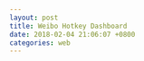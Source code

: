 ```yaml
---
layout: post
title: Weibo Hotkey Dashboard
date: 2018-02-04 21:06:07 +0800
categories: web
---
```


<div id="weibo_top10" style="width: 100%; min-height: 600px"></div>
<div id="weibo_key_num" style="width: 100%; min-height: 600px"></div>
<script type="text/javascript">

// 基于准备好的dom，初始化echarts实例
var weibo_top10_chart = echarts.init(document.getElementById('weibo_top10'));
var weibo_key_num_chart = echarts.init(document.getElementById('weibo_key_num'));

function updateBarChart(element,title) {
$.getJSON('http://feed.genghuiluo.cn/weibo/top10.json', function(data){

	var xdata = [];
	var ydata = [];

	$.each( data, function( key, val ) {
		xdata.push(val.key_text);	
		ydata.push(val.on_rank_cnt);	
        });

  	var option = {
            title: {
                text: title,
		x: 'center'	
            },
            tooltip: {},
            grid: {
                y2: 140
            },
	    toolbox: {
		x: 'left',
	        feature: {
	            saveAsImage: {}
	        }
	    },
            xAxis: {
                data: xdata,
		axisLine:{  
                    lineStyle:{  
                        color:'black',  
                        width: 2
                    }  
                },
		axisLabel: {
			interval: 0, //横轴信息全部显示
                	rotate: -20,
                }
            },
            yAxis: {
            	axisLine:{  
                    lineStyle:{  
                        color:'black',  
                        width: 2  
                    }  
                },
                splitNumber: 10
            },
            series: [{
                name: '热度',
                type: 'bar',
                itemStyle: {
                normal: {
　　　　　　　　//好，这里就是重头戏了，定义一个list，然后根据所以取得不同的值，这样就实现了，
                        color: function(params) {
                            // build a color map as your need.
                            var colorList = [
                              '#C1232B','#B5C334','#FCCE10','#E87C25','#27727B',
                               '#FE8463','#9BCA63','#FAD860','#F3A43B','#60C0DD',
                               '#D7504B','#C6E579','#F4E001','#F0805A','#26C0C0'
                            ];
                            return colorList[params.dataIndex]
                        },
　　　　　　　　　　　　　　//以下为是否显示，显示位置和显示格式的设置了
                        label: {
                            show: true,
                            position: 'top',
                            formatter: '{c}\n'
                        }
                    }
                },
　　　　　　　　//设置柱的宽度，要是数据太少，柱子太宽不美观~
　　　　　　　　barWidth: 50,
                data: ydata,
            }]
        };
  
	element.setOption(option);

	})
}

function updateLineChart(element,title) {
$.getJSON('http://feed.genghuiluo.cn/weibo/key_num.json', function(data){


	var xdata = [];
	var max_key_num = [];
	var large_10_max = [];
	var large_20_max = [];

	$.each( data, function( key, val ) {
		xdata.push(val.dayofweek);	
		max_key_num.push(val.max_key_num);	
		large_10_max.push(val.large_10_max);	
		large_20_max.push(val.large_20_max);	
        });

	option = {
	    title: {
	        text: title,
		x: 'center'
	    },
	    tooltip: {
	        trigger: 'axis'
	    },
	    legend: {
	        data: ['MAX','MAX_>10','MAX_>20'],
		x: 'right'
	    },
	    grid: {
	        left: '3%',
	        right: '4%',
	        bottom: '3%',
	        containLabel: true
	    },
	    toolbox: {
		x: 'left',
	        feature: {
	            saveAsImage: {}
	        }
	    },
	    xAxis: {
	        type: 'category',
	        data: xdata
	    },
	    yAxis: {
	        type: 'value'
	    },
	    series: [
	        {
	            name:'MAX',
	            type:'line',
	            //step:'start',
	            data:max_key_num
	        },
	        {
	            name:'MAX_>10',
	            type:'line',
	            //step:'middle',
	            data:large_10_max
	        },
	        {
	            name:'MAX_>20',
	            type:'line',
	            //step:'end',
	            data:large_20_max
	        },
	    ]
	};
 
	element.setOption(option);

	})
}


$(document).ready(function() {
    updateBarChart(weibo_top10_chart,'#Hotkey# on rank count TOP10');
    updateLineChart(weibo_key_num_chart,'#Hotkey# index by DayofWeek');
});

//refresh each 1800s
var refresh=window.setInterval(function(){
    updateBarChart(weibo_top10,'#Hotkey# on rank count TOP10');
    updateLineChart(weibo_key_num_chart,'#Hotkey# index by DayofWeek');
},1800000);        

</script>
